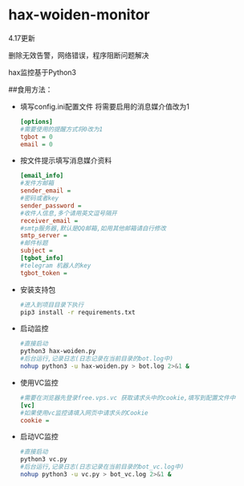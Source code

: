 # hax-woiden-monitor

4.17更新

删除无效告警，网络错误，程序阻断问题解决

hax监控基于Python3

##食用方法：

* 填写config.ini配置文件
  将需要启用的消息媒介值改为1

  ```ini
  [options]
  #需要使用的提醒方式将0改为1
  tgbot = 0
  email = 0
  ```
* 按文件提示填写消息媒介资料

  ```ini
  [email_info]
  #发件方邮箱
  sender_email =
  #密码或者key
  sender_password =
  #收件人信息,多个请用英文逗号隔开
  receiver_email =
  #smtp服务器,默认是QQ邮箱,如用其他邮箱请自行修改
  smtp_server =
  #邮件标题
  subject = 
  [tgbot_info]
  #telegram 机器人的key
  tgbot_token = 
  ```
* 安装支持包

  ```bash
  #进入到项目目录下执行
  pip3 install -r requirements.txt
  ```
* 启动监控

  ```bash
  #直接启动
  python3 hax-woiden.py
  #后台运行,记录日志(日志记录在当前目录的bot.log中)
  nohup python3 -u hax-woiden.py > bot.log 2>&1 &
  ```
* 使用VC监控

  ```ini
  #需要在浏览器先登录free.vps.vc 获取请求头中的cookie,填写到配置文件中
  [vc]
  #如果使用vc监控请填入网页中请求头的Cookie
  cookie =
  ```
* 启动VC监控

  ```bash
  #直接启动
  python3 vc.py
  #后台运行,记录日志(日志记录在当前目录的bot_vc.log中)
  nohup python3 -u vc.py > bot_vc.log 2>&1 &
  ```
